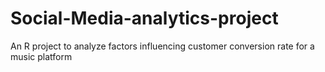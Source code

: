 # Social-Media-analytics-project
 An R project to analyze factors influencing customer conversion rate for a music platform
